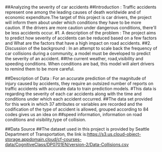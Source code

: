 


##Analyzing the severity of car accidents
##Introduction : Traffic accidents represent one among the leading causes of death worldwide and of economic expenditure.The target of this project is car drivers, the project will inform them about under which conditions they have to be more caution. If the drivers are more caution under dangerous conditions, there'll be less accidents occur.
#1. A description of the problem : The project aims to predict how severity of accidents can be reduced based on a few factors and What are the factors that have a high impact on road accidents.
##2. Discussion of the background : In an attempt to scale back the frequency of car collisions during a community, a model must be developed to predict the severity of an accident.
##the current weather, road,visibility and speeding conditions. When conditions are bad, this model will alert drivers to remind them to be more careful.


##Description of Data : For an accurate prediction of the magnitude of injury caused by accidents, they require an outsized number of reports on traffic accidents with accurate data to train prediction models.
#This data is regarding the severity of each car accidents along with the time and conditions under which each accident occurred.
##The data set provided for this work in which 37 attributes or variables are recorded and the codification of the type of accident is allowed, grouped according to 84 codes gives us an idea on
##speed information, information on road conditions and visibility,type of collision.


##Data Source
##The dataset used in this project is provided by Seattle Department of Transportation, the link is:https://s3.us.cloud-object-storage.appdomain.cloud/cf-courses-data/CognitiveClass/DP0701EN/version-2/Data-Collisions.csv


